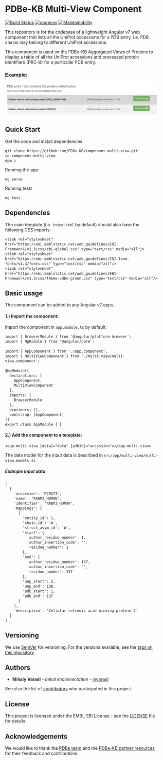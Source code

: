 PDBe-KB Multi-View Component
=

[![Build Status](https://www.travis-ci.com/PDBe-KB/component-multi-view.svg?branch=main)](https://www.travis-ci.com/PDBe-KB/component-multi-view)
[![codecov](https://codecov.io/gh/PDBe-KB/component-multi-view/branch/main/graph/badge.svg?token=XYSKQV18FH)](https://codecov.io/gh/PDBe-KB/component-multi-view)
[![Maintainability](https://api.codeclimate.com/v1/badges/1852ac5538a63c058263/maintainability)](https://codeclimate.com/github/PDBe-KB/component-multi-view/maintainability)

This repository is for the codebase of a lightweight Angular v7 web component that lists all the UniProt accessions for a PDB entry, i.e. PDB chains may belong to different UniProt accessions. 

This component is used on the PDBe-KB Aggregated Views of Proteins to display a table of all the UniProt accessions and processed protein identifiers (PRO id) for a particular PDB entry.

### Example:

<img src="https://raw.githubusercontent.com/PDBe-KB/component-multi-view/main/pdbe-kb-multi-view.png">

## Quick Start

Get the code and install dependencies
```
git clone https://github.com/PDBe-KB/component-multi-view.git
cd component-multi-view
npm i
```

Running the app
```
ng serve
```

Running tests
```
ng test
```

## Dependencies

The main template (i.e. `index.html` by default) should also have the following CSS imports:
```angular2html
<link rel="stylesheet" href="https://ebi.emblstatic.net/web_guidelines/EBI-Framework/v1.3/css/ebi-global.css" type="text/css" media="all"/>
<link rel="stylesheet" href="https://ebi.emblstatic.net/web_guidelines/EBI-Icon-fonts/v1.3/fonts.css" type="text/css" media="all"/>
<link rel="stylesheet" href="https://ebi.emblstatic.net/web_guidelines/EBI-Framework/v1.3/css/theme-pdbe-green.css" type="text/css" media="all"/>
```

## Basic usage

The component can be added to any Angular v7 apps.

#### 1.) Import the component:

Import the component in `app.module.ts` by default.
```
import { BrowserModule } from '@angular/platform-browser';
import { NgModule } from '@angular/core';

import { AppComponent } from './app.component';
import { MultiViewComponent } from './multi-view/multi-view.component';

@NgModule({
  declarations: [
    AppComponent,
    MultiViewComponent
  ],
  imports: [
    BrowserModule
  ],
  providers: [],
  bootstrap: [AppComponent]
})
export class AppModule { }
```

#### 2.) Add the component to a template:
```angular2html
<app-multi-view [data]="data" [pdbId]="accession"></app-multi-view>
```

The data model for the input data is described in 
`src/app/multi-view/multi-view.models.ts`

##### Example input data

```angular2html
[
  {
    'accession': 'P29373',
    'name': 'RABP2_HUMAN',
    'identifier': 'RABP2_HUMAN',
    'mappings': [
      {
        'entity_id': 1,
        'chain_id': 'A',
        'struct_asym_id': 'A',
        'start': {
          'author_residue_number': 1,
          'author_insertion_code': '',
          'residue_number': 1
        },
        'end': {
          'author_residue_number': 137,
          'author_insertion_code': '',
          'residue_number': 137
        },
        'unp_start': 2,
        'unp_end': 138,
        'pdb_start': 1,
        'pdb_end': 137
      }
    ],
    'description': 'Cellular retinoic acid-binding protein 2'
  }
]
```

## Versioning

We use [SemVer](http://semver.org/) for versioning. For the versions available, see the [tags on this repository](https://github.com/PDBe-KB/component-multi-view/tags).

## Authors

* **Mihaly Varadi** - *Initial implementation* - [mvaradi](https://github.com/mvaradi)

See also the list of [contributors](https://github.com/PDBe-KB/component-multi-view/contributors) who participated in this project.

## License

This project is licensed under the EMBL-EBI License - see the [LICENSE](LICENSE) file for details

## Acknowledgements

We would like to thank the [PDBe team](https://www.pdbe.org) and the [PDBe-KB partner resources](https://github.com/PDBe-KB/pdbe-kb-manual/wiki/PDBe-KB-Annotations) for their feedback and contributions.
